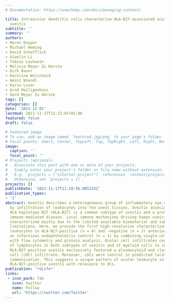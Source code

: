 ```yaml
---
# Documentation: https://wowchemy.com/docs/managing-content/

title: Intraocular dendritic cells characterize HLA-B27-associated acute anterior
  uveitis
subtitle: ''
summary: ''
authors:
- Maren Kasper
- Michael Heming
- David Schafflick
- Xiaolin Li
- Tobias Lautwein
- Melissa Meyer Zu Horste
- Dirk Bauer
- Karoline Walscheid
- Heinz Wiendl
- Karin Loser
- Arnd Heiligenhaus
- Gerd Meyer Zu Hörste
tags: []
categories: []
date: '2021-11-01'
lastmod: 2021-11-17T12:23:07+01:00
featured: false
draft: false

# Featured image
# To use, add an image named `featured.jpg/png` to your page's folder.
# Focal points: Smart, Center, TopLeft, Top, TopRight, Left, Right, BottomLeft, Bottom, BottomRight.
image:
  caption: ''
  focal_point: ''
# Projects (optional).
#   Associate this post with one or more of your projects.
#   Simply enter your project's folder or file name without extension.
#   E.g. `projects = ["internal-project"]` references `content/project/deep-learning/index.md`.
#   Otherwise, set `projects = []`.
projects: []
publishDate: '2021-11-17T11:28:56.085233Z'
publication_types:
- '2'
abstract: Uveitis describes a heterogeneous group of inflammatory eye diseases characterized
  by infiltration of leukocytes into the uveal tissues. Uveitis associated with the
  HLA haplotype B27 (HLA-B27) is a common subtype of uveitis and a prototypical ocular
  immune-mediated disease. Local immune mechanisms driving human uveitis are poorly
  characterized mainly due to the limited available biomaterial and subsequent technical
  limitations. Here, we provide the first high-resolution characterization of intraocular
  leukocytes in HLA-B27-positive (n = 4) and -negative (n = 2) anterior uveitis and
  an infectious endophthalmitis control (n = 1) by combining single-cell RNA-sequencing
  with flow cytometry and protein analysis. Ocular cell infiltrates consisted primarily
  of lymphocytes in both subtypes of uveitis and of myeloid cells in infectious endophthalmitis.
  HLA-B27-positive uveitis exclusively featured a plasmacytoid and classical dendritic
  cell (cDC) infiltrate. Moreover, cDCs were central in predicted local cell-cell
  communication. This suggests a unique pattern of ocular leukocyte infiltration in
  HLA-B27-positive uveitis with relevance to DCs.
publication: '*eLife*'
links:
 - icon_pack: fab
   icon: twitter
   name: Follow
   url: 'https://twitter.com/Twitter'
---
```

